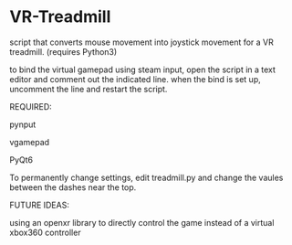 # VR-Treadmill
script that converts mouse movement into joystick movement for a VR treadmill.
(requires Python3)


to bind the virtual gamepad using steam input, open the script in a text editor and comment out the indicated line. when the bind is set up, uncomment the line and restart the script.


REQUIRED:

pynput

vgamepad

PyQt6


To permanently change settings, edit treadmill.py and change the vaules between the dashes near the top.


FUTURE IDEAS:

using an openxr library to directly control the game instead of a virtual xbox360 controller
